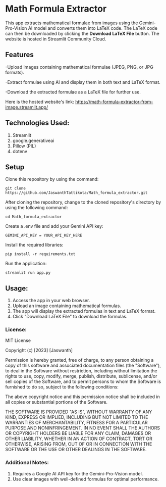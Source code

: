  # **Math Formula Extractor**

This app extracts mathematical formulae from images using the Gemini-Pro-Vision AI model and converts them into LaTeX code. The LaTeX code can then be downloaded by clicking the <b>Download LaTeX File</b> button. 
The website is hosted in Streamlit Community Cloud. 

 ## **Features**

-Upload images containing mathematical formulae (JPEG, PNG, or JPG formats).

-Extract formulae using AI and display them in both text and LaTeX format.

-Download the extracted formulae as a LaTeX file for further use.

Here is the hosted website's link: https://math-formula-extractor-from-image.streamlit.app/

## Technologies Used:

1. Streamlit
2. google.generativeai
3. Pillow (PIL)
4. dotenv


## **Setup**

Clone this repository by using the command:

```console
git clone https://github.com/JaswanthTattikota/Math_formula_extractor.git
```

After cloning the repository, change to the cloned repository's directory by using the following command:

```console
cd Math_formula_extractor
```

Create a .env file and add your Gemini API key:

```console
GEMINI_API_KEY = YOUR_API_KEY_HERE
```

Install the required libraries:

```console
pip install -r requirements.txt
```


Run the application:

```console
streamlit run app.py
```


## **Usage:**

1. Access the app in your web browser.
2. Upload an image containing mathematical formulas. 
3. The app will display the extracted formulas in text and LaTeX format.
4. Click "Download LaTeX File" to download the formulas.


### **License:**

MIT License

Copyright (c) [2023] [Jaswanth]

Permission is hereby granted, free of charge, to any person obtaining a copy
of this software and associated documentation files (the "Software"), to deal
in the Software without restriction, including without limitation the rights
to use, copy, modify, merge, publish, distribute, sublicense, and/or sell
copies of the Software, and to permit persons to whom the Software is
furnished to do so, subject to the following conditions:

The above copyright notice and this permission notice shall be included in all
copies or substantial portions of the Software.

THE SOFTWARE IS PROVIDED "AS IS", WITHOUT WARRANTY OF ANY KIND, EXPRESS OR
IMPLIED, INCLUDING BUT NOT LIMITED TO THE WARRANTIES OF MERCHANTABILITY,
FITNESS FOR A PARTICULAR PURPOSE AND NONINFRINGEMENT. IN NO EVENT SHALL THE
AUTHORS OR COPYRIGHT HOLDERS BE LIABLE FOR ANY CLAIM, DAMAGES OR OTHER
LIABILITY, WHETHER IN AN ACTION OF CONTRACT, TORT OR OTHERWISE, ARISING FROM,
OUT OF OR IN CONNECTION WITH THE SOFTWARE OR THE USE OR OTHER DEALINGS IN THE
SOFTWARE.


### **Additional Notes:**

1. Requires a Google AI API key for the Gemini-Pro-Vision model.
2. Use clear images with well-defined formulas for optimal performance.
